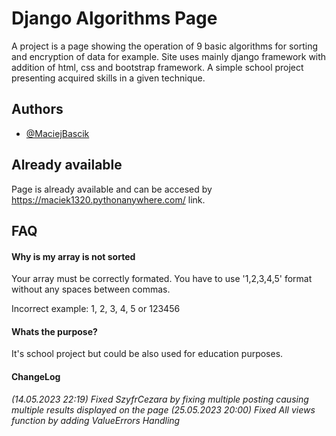 
# Django Algorithms Page

A project is a page showing the operation of 9 basic algorithms for sorting and encryption of data for example. Site uses mainly django framework with addition of html, css and bootstrap framework. A simple school project presenting acquired skills in a given technique.
## Authors

- [@MaciejBascik](https://www.github.com/MaciejBascik)


## Already available

Page is already available and can be accesed by https://maciek1320.pythonanywhere.com/ link. 
## FAQ 

#### Why is my array is not sorted

Your array must be correctly formated. You have to use '1,2,3,4,5' format without any spaces between commas. 

Incorrect example:
1, 2, 3, 4, 5 or 123456


#### Whats the purpose? 

It's school project but could be also used for education purposes. 

#### ChangeLog

*(14.05.2023 22:19) Fixed SzyfrCezara by fixing multiple posting causing multiple results displayed on the page*
*(25.05.2023 20:00) Fixed All views function by adding ValueErrors Handling*
